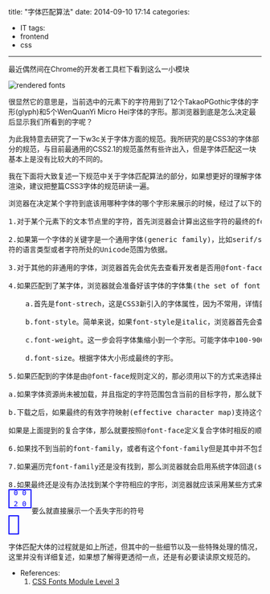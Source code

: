 title: "字体匹配算法"
date: 2014-09-10 17:14
categories:
- IT
tags:
- frontend
- css
---
最近偶然间在Chrome的开发者工具栏下看到这么一小模块

![rendered fonts](http://ww1.sinaimg.cn/mw1024/9047644agw1el8przyi9sj206j029a9z.jpg)

很显然它的意思是，当前选中的元素下的字符用到了12个TakaoPGothic字体的字形(glyph)和5个WenQuanYi Micro Hei字体的字形。那浏览器到底是怎么决定最后显示我们所看到的字呢？

为此我特意去研究了一下w3c关于字体方面的规范。我所研究的是CSS3的字体部分的规范，与目前最通用的CSS2.1的规范虽然有些许出入，但是字体匹配这一块基本上是没有比较大的不同的。

我在下面将大致复述一下规范中关于字体匹配算法的部分，如果想更好的理解字体渲染，建议把整篇CSS3字体的规范研读一遍。

<pre style="word-wrap:break-word;">
浏览器在决定某个字符到底该用哪种字体的哪个字形来展示的时候，经过了以下的步骤：

1.对于某个元素下的文本节点里的字符，首先浏览器会计算出这些字符的最终的font-family属性，然后挑选该属性中的第一个指定的字体进行下一步。

2.如果第一个字体的关键字是一个通用字体(generic family)，比如serif/sans-serif/monospace，浏览器就会在通用类型中挑一个合适的字体来使用。关于挑选的标准，浏览器可能会以字
符的语言类型或者字符所处的Unicode范围为依据。

3.对于其他的非通用的字体，浏览器首先会优先去查看开发者是否用@font-face规则自定义了相应的字体，然后才会去查看可用的系统字体中是否有这个字体。如果@font-face中有定义当前字体，但是却不可用或者没有相应的数据，则视为该字体并不存在，对于这种情况，浏览器不会再去查找系统中是否还含有该同名的字体。

4.如果匹配到了某字体，浏览器就会准备好该字体的字体集(the set of font faces)，然后根据下面指定的其他字体属性的数据来逐渐缩小该字体集的范围，直到最终匹配到某个特定的字形。在这一步当中，对于用@font-face定义的有着相同的字体名称，但是有不同的unicode-range的规则组，统一视为一个复合字体(composite face)。具体的其他字体属性的说明如下：

    a.首先是font-strech，这是CSS3新引入的字体属性，因为不常用，详情就不在这赘述了。反正这个属性处理过后，符合的字体留下，不符合的从备选的字体集中剔除，字体集进一步缩小。

    b.font-style。简单来说，如果font-style是italic，浏览器首先会查看是否有italic类型的字体，没有的话再查看是否有oblique类型的字体，再没有的话查看是否有normal类型的字体，一旦确定有某种类型的字体之后，其他类型的字体将被剔除出字体集。类似的如果font-style是oblique，就按oblique->italic->normal的顺序查看；如果font-style是normal，就按normal->oblique->italic的顺序。其他该条属性的说明请自行查阅。

    c.font-weight。这一步会将字体集缩小到一个字形。可能字体中100-900每级字体并不都有，规范中规定实际中会选取weight值相近的字体。具体的选取规则可以参阅font-weight的详细说明。

    d.font-size。根据字体大小形成最终的字形。

5.如果匹配到的字体是由@font-face规则定义的，那必须用以下的方式来选择出一个字形：

a.如果字体资源尚未被加载，并且指定的字符范围包含当前的目标字符，那么就下载字体资源

b.下载之后，如果最终的有效字符映射(effective character map)支持这个目标字符，那么就选择这个目标字符对应的字形

如果是上面提到的复合字体，那么就要按照@font-face定义复合字体时相反的顺序来一个一个应用上面的两条规则。

6.如果找不到当前的font-family，或者有这个font-family但是其中并不包含我们想要的目标字符的字形，那么就会轮到font-family中的下一个字体，让这个新的字体重复上述3个步骤。

7.如果遍历完font-family还是没有找到，那么浏览器就会启用系统字体回退(system font fallback)过程，来找到尽可能合适的字体。不同浏览器可能在这一步会有不同的结果。

8.如果最终还是没有办法找到某个字符相应的字形，浏览器就应该采用某些方式来告诉用户这些未能成功展示的字符，要么用某个字符特定的丢失字形
<div style="border: 2px solid blue;float:left;color:blue;line-height:80%;">&nbsp;0&nbsp;0&nbsp;<br>
&nbsp;2&nbsp;0&nbsp;</div><br>
要么就直接展示一个丢失字形的符号
<div style="border: 2px solid blue;float:left;color:blue;line-height:80%;">&nbsp;&nbsp;<br>
&nbsp;&nbsp;</div>

</pre>

字体匹配大体的过程就是如上所述，但其中的一些细节以及一些特殊处理的情况，这里并没有详细复述，如果想了解得更透彻一点，还是有必要读读原文规范的。

- References:
    1. [CSS Fonts Module Level 3](http://www.w3.org/TR/css3-fonts/#font-matching-algorithm)
